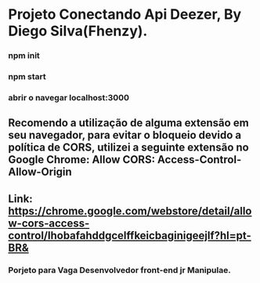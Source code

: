 # Projeto Conectando Api Deezer, By Diego Silva(Fhenzy).

### npm init
### npm start
### abrir o navegar localhost:3000

## Recomendo a utilização de alguma extensão em seu navegador, para evitar o bloqueio devido a política de CORS, utilizei a seguinte extensão no Google Chrome: Allow CORS: Access-Control-Allow-Origin
 ## Link:  https://chrome.google.com/webstore/detail/allow-cors-access-control/lhobafahddgcelffkeicbaginigeejlf?hl=pt-BR&
 ### Porjeto para Vaga Desenvolvedor front-end jr Manipulae.
